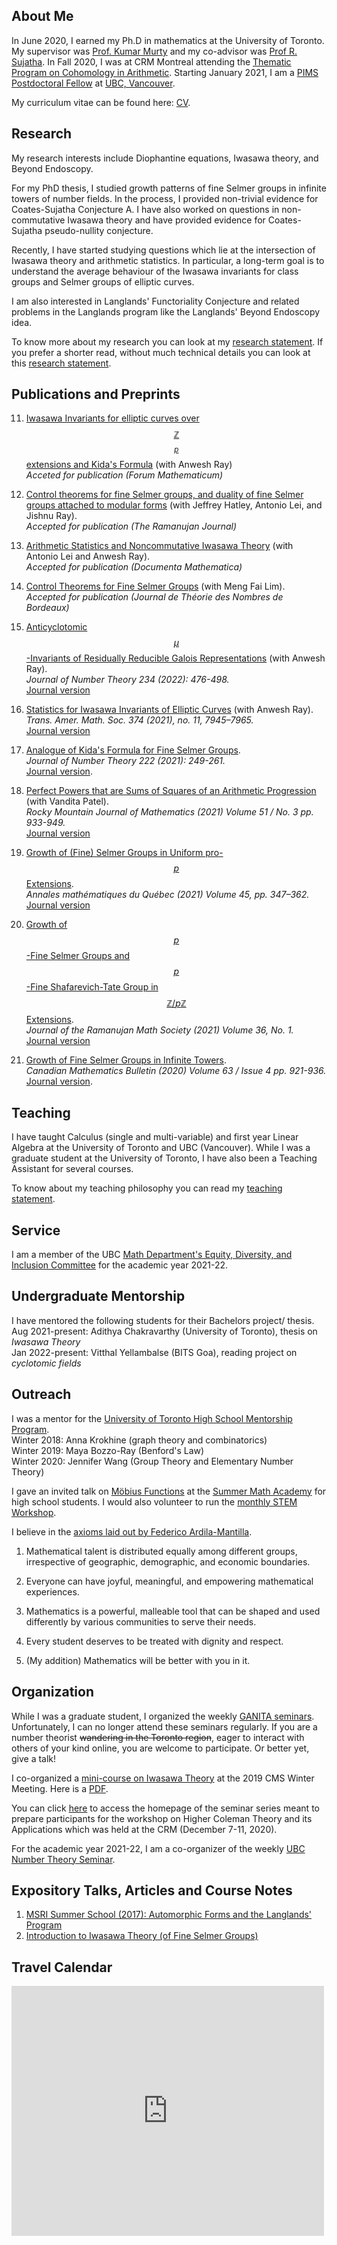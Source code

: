 ## About Me

In June 2020, I earned my Ph.D in mathematics at the University of Toronto. My supervisor was [Prof. Kumar Murty](http://murty.math.toronto.edu/) and my co-advisor was [Prof R. Sujatha](https://www.math.ubc.ca/~sujatha/). In Fall 2020, I was at CRM Montreal attending the [Thematic Program on Cohomology in Arithmetic](http://www.crm.umontreal.ca/2020/Nombres2020/index_e.php). Starting January 2021, I am a [PIMS Postdoctoral Fellow](https://www.pims.math.ca/scientific/postdoctoral/postdoctoral-fellows#pdf-2020) at [UBC, Vancouver](https://www.math.ubc.ca/Research/NumberTheory/index.shtml?overview).

My curriculum vitae can be found here: [CV](cv.pdf).

## Research

My research interests include Diophantine equations, Iwasawa theory, and Beyond Endoscopy. 

For my PhD thesis, I studied growth patterns of fine Selmer groups in infinite towers of number fields.
In the process, I provided non-trivial evidence for Coates-Sujatha Conjecture A. I have also worked on questions in non-commutative Iwasawa theory and have provided evidence for Coates-Sujatha pseudo-nullity conjecture.

Recently, I have started studying questions which lie at the intersection of Iwasawa theory and arithmetic statistics. 
In particular, a long-term goal is to understand the average behaviour of the Iwasawa invariants for class groups and Selmer groups of elliptic curves.

I am also interested in Langlands' Functoriality Conjecture and related problems in the Langlands program 
like the Langlands' Beyond Endoscopy idea.

To know more about my research you can look at my [research statement](Research%20Statement%202021.pdf). If you prefer a shorter read, without much technical details you can look at this [research statement](non%20technical%20research%20proposal.pdf).

## Publications and Preprints

11. [Iwasawa Invariants for elliptic curves over $$\mathbb{Z}$$<sub>$$p$$</sub> extensions and Kida's Formula](https://arxiv.org/pdf/2103.16005.pdf) (with Anwesh Ray)<br/>
_Acceted for publication (Forum Mathematicum)_

10. [Control theorems for fine Selmer groups, and  duality of fine Selmer groups attached to modular forms](https://arxiv.org/pdf/2201.10629.pdf) (with Jeffrey Hatley, Antonio Lei, and Jishnu Ray). <br/>
_Accepted for publication (The Ramanujan Journal)_

9. [Arithmetic Statistics and Noncommutative Iwasawa Theory](https://arxiv.org/pdf/2109.13330v2.pdf) (with Antonio Lei and Anwesh Ray). <br/>
 _Accepted for publication (Documenta Mathematica)_

8. [Control Theorems for Fine Selmer Groups](Control_Theorems_for_fine_Selmer_Groups.pdf) (with Meng Fai Lim). <br/>
_Accepted for publication (Journal de Théorie des Nombres de Bordeaux)_

7. [Anticyclotomic $$\mu$$-Invariants of Residually Reducible Galois Representations](https://arxiv.org/pdf/2103.02092.pdf) (with Anwesh Ray). <br/>
_Journal of Number Theory 234 (2022): 476-498._ <br/>
[Journal version](https://www.sciencedirect.com/science/article/pii/S0022314X21002328?via%3Dihub)

6. [Statistics for Iwasawa Invariants of Elliptic Curves](https://arxiv.org/pdf/2102.02411.pdf) (with Anwesh Ray). <br/>
_Trans. Amer. Math. Soc. 374 (2021), no. 11, 7945–7965._ <br/>
[Journal version](https://www.ams.org/journals/tran/2021-374-11/S0002-9947-2021-08478-0/S0002-9947-2021-08478-0.pdf)

5. [Analogue of Kida's Formula for Fine Selmer Groups](Kida's%20Formula%20for%20Fine%20Selmer%20Groups.pdf). <br/>
_Journal of Number Theory 222 (2021): 249-261._ <br/>
[Journal version](https://www.sciencedirect.com/science/article/pii/S0022314X21000160).

4. [Perfect Powers that are Sums of Squares of an Arithmetic Progression](https://arxiv.org/pdf/1809.09167.pdf) (with Vandita Patel).<br/>
_Rocky Mountain Journal of Mathematics (2021) Volume 51 / No. 3 pp. 933-949._ <br/>
[Journal version](rmj-v51-n3-p12-s.pdf)

3. [Growth of (Fine) Selmer Groups in Uniform pro-$$p$$ Extensions](Uniform%20Pro-p%20Extensions.pdf). <br/>
_Annales mathématiques du Québec (2021) Volume 45, pp. 347–362._ <br/>
[Journal version](https://link.springer.com/article/10.1007/s40316-020-00147-1)

2. [Growth of $$p$$-Fine Selmer Groups and $$p$$-Fine Shafarevich-Tate Group in $$\mathbb{Z}/p\mathbb{Z}$$ Extensions](growth%20in%20degree%20p%20extensions%20new%20version.pdf). <br/>
_Journal of the Ramanujan Math Society (2021) Volume 36, No. 1._ <br/>
[Journal version](JRMS_March21.pdf)

1. [Growth of Fine Selmer Groups in Infinite Towers](Growth%20of%20ranks%20of%20Fine%20Selmer%20Groups%20in%20Infinite%20Towers.pdf). <br/>
_Canadian Mathematics Bulletin (2020) Volume 63 / Issue 4 pp. 921-936._ <br/>
[Journal version](http://dx.doi.org/10.4153/S0008439520000168).

## Teaching

I have taught Calculus (single and multi-variable) and first year Linear Algebra at the University of Toronto and UBC (Vancouver). 
While I was a graduate student at the University of Toronto, I have also been a Teaching Assistant for several courses. 

To know about my teaching philosophy you can read my [teaching statement](teaching%20statement.pdf).  

## Service

I am a member of the UBC [Math Department's Equity, Diversity, and Inclusion Committee](https://www.math.ubc.ca/about-our-department/equity-diversity-and-inclusion) for the academic year 2021-22.

## Undergraduate Mentorship

I have mentored the following students for their Bachelors project/ thesis. <br/>
Aug 2021-present: Adithya Chakravarthy (University of Toronto), thesis on _Iwasawa Theory_ <br/>
Jan 2022-present: Vitthal Yellambalse (BITS Goa), reading project on _cyclotomic fields_ <br/>

## Outreach

I was a mentor for the [University of Toronto High School Mentorship Program](http://mathplus.math.utoronto.ca/home/mentorship).<br/>
Winter 2018: Anna Krokhine (graph theory and combinatorics)<br/>
Winter 2019: Maya Bozzo-Ray (Benford's Law)<br/>
Winter 2020: Jennifer Wang (Group Theory and Elementary Number Theory)

I gave an invited talk  on [Möbius Functions](Mobius%20Functions.pdf) at the [Summer Math Academy](http://mathplus.math.utoronto.ca/home/ma) for high school students. I would also volunteer to run the 
[monthly STEM Workshop](https://mathplus.math.utoronto.ca/home/girlsinstem). 

I believe in the [axioms laid out by Federico Ardila-Mantilla](http://math.sfsu.edu/federico/Articles/noticesfinal.pdf).<br/>
1. Mathematical talent is distributed equally among different groups, irrespective of geographic,
demographic, and economic boundaries. <br/>

2. Everyone can have joyful, meaningful, and empowering mathematical experiences. <br/>

3. Mathematics is a powerful, malleable tool that can be shaped and used differently by various communities to serve their needs.<br/>

4. Every student deserves to be treated with dignity and respect. <br/>

5. (My addition) Mathematics will be better with you in it. 

## Organization

While I was a graduate student, I organized the weekly [GANITA seminars](http://www.fields.utoronto.ca/activities/20-21/ganita-seminar). Unfortunately, I can no longer attend these seminars regularly. If you are a number theorist ~~wandering in the Toronto region~~, eager to interact with others of your kind online, you are welcome to participate. Or better yet, give a talk!

I co-organized a [mini-course on Iwasawa Theory](https://winter19.cms.math.ca/index.php/mini-courses/) at the 2019 CMS Winter Meeting. Here is a [PDF](CMS%20Winter%20meet.pdf).

You can click [here](https://kundudeb.github.io/p-adic-seminar.html) to access the homepage of the seminar series meant to prepare participants for the workshop on Higher Coleman Theory and its Applications which was held at the CRM (December 7-11, 2020).

For the academic year 2021-22, I am a co-organizer of the weekly [UBC Number Theory Seminar](https://www.anweshray.com/ubcnumbertheoryseminar).

## Expository Talks, Articles and Course Notes

1. [MSRI Summer School (2017): Automorphic Forms and the Langlands' Program](https://github.com/kundudeb/kundudeb.github.io/blob/master/MSRI_Summer_School__Automorphic_forms_and_the_Langlands_program.pdf)
2. [Introduction to Iwasawa Theory (of Fine Selmer Groups)](https://youtu.be/CiwR-YcEetI)

## Travel Calendar

<iframe src="https://calendar.google.com/calendar/embed?height=400&amp;wkst=1&amp;bgcolor=%23ffffff&amp;ctz=America%2FToronto&amp;src=djJlcnVraWNtaTVncjIyNzBzNGx2MThuMnNAZ3JvdXAuY2FsZW5kYXIuZ29vZ2xlLmNvbQ&amp;color=%23A87070&amp;showTitle=0&amp;showPrint=0&amp;showCalendars=0" style="border-width:0" width="500" height="400" frameborder="0" scrolling="no"></iframe>
